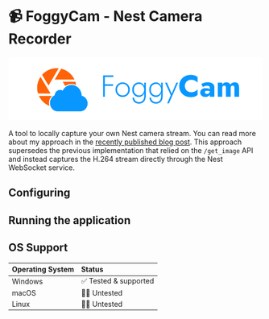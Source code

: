 # 📹 FoggyCam - Nest Camera Recorder

![FoggyCam Logo](/media/foggycam-logo.png)

A tool to locally capture your own Nest camera stream. You can read more about my approach in the [recently published blog post](https://den.dev/blog/free-nest-video-recording/). This approach supersedes the previous implementation that relied on the `/get_image` API and instead captures the H.264 stream directly through the Nest WebSocket service.

## Configuring

## Running the application

## OS Support

| Operating System | Status |
|:-----------------|:-------|
| Windows          | ✅ Tested & supported |
| macOS            | 🙋‍♂️ Untested |
| Linux            | 🙋‍♂️ Untested |